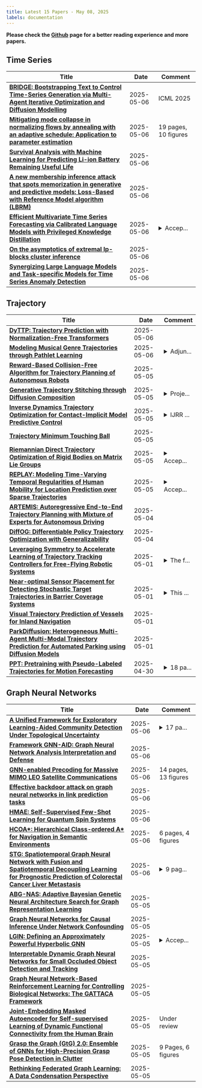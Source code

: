```yaml
---
title: Latest 15 Papers - May 08, 2025
labels: documentation
---
```

**Please check the [Github](https://github.com/zezhishao/MTS_Daily_ArXiv) page for a better reading experience and more papers.**

## Time Series
| **Title** | **Date** | **Comment** |
| --- | --- | --- |
| **[BRIDGE: Bootstrapping Text to Control Time-Series Generation via Multi-Agent Iterative Optimization and Diffusion Modelling](http://arxiv.org/abs/2503.02445v3)** | 2025-05-06 | ICML 2025 |
| **[Mitigating mode collapse in normalizing flows by annealing with an adaptive schedule: Application to parameter estimation](http://arxiv.org/abs/2505.03652v1)** | 2025-05-06 | 19 pages, 10 figures |
| **[Survival Analysis with Machine Learning for Predicting Li-ion Battery Remaining Useful Life](http://arxiv.org/abs/2503.13558v6)** | 2025-05-06 |  |
| **[A new membership inference attack that spots memorization in generative and predictive models: Loss-Based with Reference Model algorithm (LBRM)](http://arxiv.org/abs/2505.03490v1)** | 2025-05-06 |  |
| **[Efficient Multivariate Time Series Forecasting via Calibrated Language Models with Privileged Knowledge Distillation](http://arxiv.org/abs/2505.02138v2)** | 2025-05-06 | <details><summary>Accep...</summary><p>Accepted by ICDE 2025</p></details> |
| **[On the asymptotics of extremal lp-blocks cluster inference](http://arxiv.org/abs/2212.13521v4)** | 2025-05-06 |  |
| **[Synergizing Large Language Models and Task-specific Models for Time Series Anomaly Detection](http://arxiv.org/abs/2501.05675v4)** | 2025-05-06 |  |

## Trajectory
| **Title** | **Date** | **Comment** |
| --- | --- | --- |
| **[DyTTP: Trajectory Prediction with Normalization-Free Transformers](http://arxiv.org/abs/2504.05356v2)** | 2025-05-06 |  |
| **[Modeling Musical Genre Trajectories through Pathlet Learning](http://arxiv.org/abs/2505.03480v1)** | 2025-05-06 | <details><summary>Adjun...</summary><p>Adjunct Proceedings of the 33rd ACM Conference on User Modeling, Adaptation and Personalization (UMAP Adjunct '25)</p></details> |
| **[Reward-Based Collision-Free Algorithm for Trajectory Planning of Autonomous Robots](http://arxiv.org/abs/2502.06149v2)** | 2025-05-05 |  |
| **[Generative Trajectory Stitching through Diffusion Composition](http://arxiv.org/abs/2503.05153v2)** | 2025-05-05 | <details><summary>Proje...</summary><p>Project page: https://comp-diffuser.github.io/</p></details> |
| **[Inverse Dynamics Trajectory Optimization for Contact-Implicit Model Predictive Control](http://arxiv.org/abs/2309.01813v3)** | 2025-05-05 | <details><summary>IJRR ...</summary><p>IJRR accepted version</p></details> |
| **[Trajectory Minimum Touching Ball](http://arxiv.org/abs/2505.02472v1)** | 2025-05-05 |  |
| **[Riemannian Direct Trajectory Optimization of Rigid Bodies on Matrix Lie Groups](http://arxiv.org/abs/2505.02323v1)** | 2025-05-05 | <details><summary>Accep...</summary><p>Accepted to Robotics: Science and Systems (RSS) 2025</p></details> |
| **[REPLAY: Modeling Time-Varying Temporal Regularities of Human Mobility for Location Prediction over Sparse Trajectories](http://arxiv.org/abs/2402.16310v4)** | 2025-05-05 | <details><summary>Accep...</summary><p>Accepted by IEEE Transactions on Mobile Computing</p></details> |
| **[ARTEMIS: Autoregressive End-to-End Trajectory Planning with Mixture of Experts for Autonomous Driving](http://arxiv.org/abs/2504.19580v2)** | 2025-05-04 |  |
| **[DiffOG: Differentiable Policy Trajectory Optimization with Generalizability](http://arxiv.org/abs/2504.13807v2)** | 2025-05-04 |  |
| **[Leveraging Symmetry to Accelerate Learning of Trajectory Tracking Controllers for Free-Flying Robotic Systems](http://arxiv.org/abs/2409.11238v3)** | 2025-05-01 | <details><summary>The f...</summary><p>The first three authors contributed equally to this work. This updated version reflects the final version to appear at IEEE International Conference on Robotics and Automation (ICRA) 2025</p></details> |
| **[Near-optimal Sensor Placement for Detecting Stochastic Target Trajectories in Barrier Coverage Systems](http://arxiv.org/abs/2505.00825v1)** | 2025-05-01 | <details><summary>This ...</summary><p>This work is published in IEEE SysCon 2025</p></details> |
| **[Visual Trajectory Prediction of Vessels for Inland Navigation](http://arxiv.org/abs/2505.00599v1)** | 2025-05-01 |  |
| **[ParkDiffusion: Heterogeneous Multi-Agent Multi-Modal Trajectory Prediction for Automated Parking using Diffusion Models](http://arxiv.org/abs/2505.00586v1)** | 2025-05-01 |  |
| **[PPT: Pretraining with Pseudo-Labeled Trajectories for Motion Forecasting](http://arxiv.org/abs/2412.06491v2)** | 2025-04-30 | <details><summary>18 pa...</summary><p>18 pages, 9 figures, updated results</p></details> |

## Graph Neural Networks
| **Title** | **Date** | **Comment** |
| --- | --- | --- |
| **[A Unified Framework for Exploratory Learning-Aided Community Detection Under Topological Uncertainty](http://arxiv.org/abs/2304.04497v4)** | 2025-05-06 | <details><summary>17 pa...</summary><p>17 pages, 9 figures, 8 tables; IEEE Transactions on Network Science and Engineering (to appear) (Please cite our journal version.)</p></details> |
| **[Framework GNN-AID: Graph Neural Network Analysis Interpretation and Defense](http://arxiv.org/abs/2505.03424v1)** | 2025-05-06 |  |
| **[GNN-enabled Precoding for Massive MIMO LEO Satellite Communications](http://arxiv.org/abs/2505.03311v1)** | 2025-05-06 | 14 pages, 13 figures |
| **[Effective backdoor attack on graph neural networks in link prediction tasks](http://arxiv.org/abs/2401.02663v2)** | 2025-05-06 |  |
| **[HMAE: Self-Supervised Few-Shot Learning for Quantum Spin Systems](http://arxiv.org/abs/2505.03140v1)** | 2025-05-06 |  |
| **[HCOA*: Hierarchical Class-ordered A* for Navigation in Semantic Environments](http://arxiv.org/abs/2505.03128v1)** | 2025-05-06 | 6 pages, 4 figures |
| **[STG: Spatiotemporal Graph Neural Network with Fusion and Spatiotemporal Decoupling Learning for Prognostic Prediction of Colorectal Cancer Liver Metastasis](http://arxiv.org/abs/2505.03123v1)** | 2025-05-06 | <details><summary>9 pag...</summary><p>9 pages, 4 figures, 5 tables</p></details> |
| **[ABG-NAS: Adaptive Bayesian Genetic Neural Architecture Search for Graph Representation Learning](http://arxiv.org/abs/2504.21254v2)** | 2025-05-05 |  |
| **[Graph Neural Networks for Causal Inference Under Network Confounding](http://arxiv.org/abs/2211.07823v4)** | 2025-05-05 |  |
| **[LGIN: Defining an Approximately Powerful Hyperbolic GNN](http://arxiv.org/abs/2504.00142v3)** | 2025-05-05 | <details><summary>Accep...</summary><p>Accepted at GRADES NDA 2025 Workshop@ACM SIGMOD/PODS(Non Archival)</p></details> |
| **[Interpretable Dynamic Graph Neural Networks for Small Occluded Object Detection and Tracking](http://arxiv.org/abs/2411.17251v8)** | 2025-05-05 |  |
| **[Graph Neural Network-Based Reinforcement Learning for Controlling Biological Networks: The GATTACA Framework](http://arxiv.org/abs/2505.02712v1)** | 2025-05-05 |  |
| **[Joint-Embedding Masked Autoencoder for Self-supervised Learning of Dynamic Functional Connectivity from the Human Brain](http://arxiv.org/abs/2403.06432v2)** | 2025-05-05 | Under review |
| **[Grasp the Graph (GtG) 2.0: Ensemble of GNNs for High-Precision Grasp Pose Detection in Clutter](http://arxiv.org/abs/2505.02664v1)** | 2025-05-05 | 9 Pages, 6 figures |
| **[Rethinking Federated Graph Learning: A Data Condensation Perspective](http://arxiv.org/abs/2505.02573v1)** | 2025-05-05 |  |

